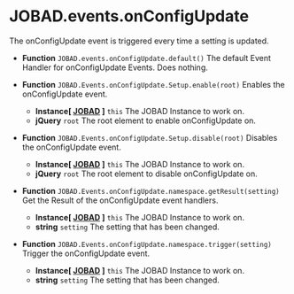 # JOBAD.events.onConfigUpdate

The onConfigUpdate event is triggered every time a setting is updated. 

* **Function** `JOBAD.events.onConfigUpdate.default()` The default Event Handler for onConfigUpdate Events. Does nothing. 

* **Function** `JOBAD.Events.onConfigUpdate.Setup.enable(root)` Enables the onConfigUpdate event. 
	* **Instance[ [JOBAD](../JOBADInstance/index.md) ]** `this` The JOBAD Instance to work on. 
	* **jQuery** `root` The root element to enable onConfigUpdate on. 
* **Function** `JOBAD.Events.onConfigUpdate.Setup.disable(root)` Disables the onConfigUpdate event. 
	* **Instance[ [JOBAD](../JOBADInstance/index.md) ]** `this` The JOBAD Instance to work on. 
	* **jQuery** `root` The root element to disable onConfigUpdate on. 
* **Function** `JOBAD.Events.onConfigUpdate.namespace.getResult(setting)` Get the Result of the onConfigUpdate event handlers. 
	* **Instance[ [JOBAD](../JOBADInstance/index.md) ]** `this` The JOBAD Instance to work on. 
	* **string** `setting` The setting that has been changed. 

* **Function** `JOBAD.Events.onConfigUpdate.namespace.trigger(setting)` Trigger the onConfigUpdate event. 
	* **Instance[ [JOBAD](../JOBADInstance/index.md) ]** `this` The JOBAD Instance to work on. 
	* **string** `setting` The setting that has been changed. 
